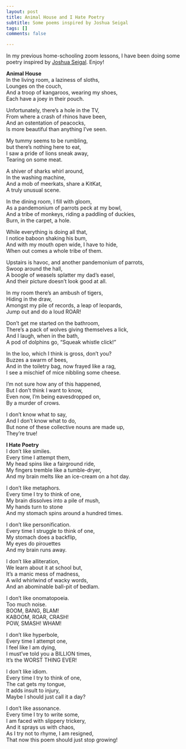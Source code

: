 ```yaml
---
layout: post
title: Animal House and I Hate Poetry
subtitle: Some poems inspired by Joshua Seigal
tags: []
comments: false

---
```

In my previous home-schooling zoom lessons, I have been doing some poetry inspired by [Joshua Seigal](https://www.joshuaseigal.co.uk/). Enjoy!

**Animal House**  
In the living room, a laziness of sloths,  
Lounges on the couch,  
And a troop of kangaroos, wearing my shoes,  
Each have a joey in their pouch.

Unfortunately, there’s a hole in the TV,  
From where a crash of rhinos have been,  
And an ostentation of peacocks,  
Is more beautiful than anything I’ve seen.

My tummy seems to be rumbling,  
but there’s nothing here to eat,  
I saw a pride of lions sneak away,  
Tearing on some meat.

A shiver of sharks whirl around,  
In the washing machine,  
And a mob of meerkats, share a KitKat,  
A truly unusual scene.

In the dining room, I fill with gloom,  
As a pandemonium of parrots peck at my bowl,  
And a tribe of monkeys, riding a paddling of duckies,  
Burn, in the carpet, a hole.

While everything is doing all that,  
I notice baboon shaking his bum,  
And with my mouth open wide, I have to hide,  
When out comes a whole tribe of them.

Upstairs is havoc, and another pandemonium of parrots,  
Swoop around the hall,  
A boogle of weasels splatter my dad’s easel,  
And their picture doesn’t look good at all.

In my room there’s an ambush of tigers,  
Hiding in the draw,  
Amongst my pile of records, a leap of leopards,  
Jump out and do a loud ROAR!

Don’t get me started on the bathroom,  
There’s a pack of wolves giving themselves a lick,  
And I laugh, when in the bath,  
A pod of dolphins go, “Squeak whistle click!”

In the loo, which I think is gross, don’t you?  
Buzzes a swarm of bees,  
And in the toiletry bag, now frayed like a rag,  
I see a mischief of mice nibbling some cheese.

I’m not sure how any of this happened,  
But I don’t think I want to know,  
Even now, I’m being eavesdropped on,  
By a murder of crows.

I don’t know what to say,  
And I don’t know what to do,  
But none of these collective nouns are made up,  
They’re true!

**I Hate Poetry**  
I don’t like similes.  
Every time I attempt them,  
My head spins like a fairground ride,  
My fingers tremble like a tumble-dryer,  
And my brain melts like an ice-cream on a hot day.

I don’t like metaphors.  
Every time I try to think of one,  
My brain dissolves into a pile of mush,  
My hands turn to stone  
And my stomach spins around a hundred times.

I don’t like personification.  
Every time I struggle to think of one,  
My stomach does a backflip,  
My eyes do pirouettes  
And my brain runs away.

I don’t like alliteration,  
We learn about it at school but,  
It’s a manic mess of madness,  
A wild whirlwind of wacky words,  
And an abominable ball-pit of bedlam.

I don’t like onomatopoeia.  
Too much noise.  
BOOM, BANG, BLAM!  
KABOOM, ROAR, CRASH!  
POW, SMASH! WHAM!

I don’t like hyperbole,  
Every time I attempt one,  
I feel like I am dying,  
I must’ve told you a BILLION times,  
It’s the WORST THING EVER!

I don’t like idiom.  
Every time I try to think of one,  
The cat gets my tongue,  
It adds insult to injury,  
Maybe I should just call it a day?

I don’t like assonance.  
Every time I try to write some,  
I am faced with slippery trickery,  
And it sprays us with chaos,  
As I try not to rhyme, I am resigned,  
That now this poem should just stop growing!